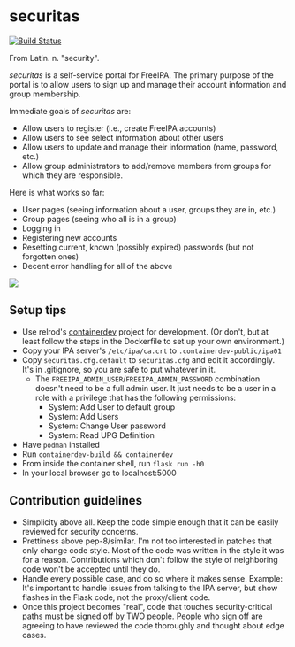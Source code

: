 # securitas

[![Build Status](https://travis-ci.org/relrod/securitas.svg?branch=master)](https://travis-ci.org/relrod/securitas)

From Latin. n. "security".

*securitas* is a self-service portal for FreeIPA.
The primary purpose of the portal is to allow users to sign up and manage their
account information and group membership.

Immediate goals of *securitas* are:

* Allow users to register (i.e., create FreeIPA accounts)
* Allow users to see select information about other users
* Allow users to update and manage their information (name, password, etc.)
* Allow group administrators to add/remove members from groups for which they
  are responsible.
  
Here is what works so far:

* User pages (seeing information about a user, groups they are in, etc.)
* Group pages (seeing who all is in a group)
* Logging in
* Registering new accounts
* Resetting current, known (possibly expired) passwords (but not forgotten ones)
* Decent error handling for all of the above

<img src="https://images.elrod.me/securitas-screenshot.png?1">

## Setup tips

* Use relrod's [containerdev](https://github.com/relrod/containerdev) project for development. (Or don't, but at least follow the steps in the Dockerfile to set up your own environment.)
* Copy your IPA server's `/etc/ipa/ca.crt` to `.containerdev-public/ipa01`
* Copy `securitas.cfg.default` to `securitas.cfg` and edit it accordingly. It's in .gitignore, so you are safe to put whatever in it.
  * The `FREEIPA_ADMIN_USER`/`FREEIPA_ADMIN_PASSWORD` combination doesn't need to be a full admin user. It just needs to be a user in a role with a privilege that has the following permissions:
    * System: Add User to default group
    * System: Add Users
    * System: Change User password
    * System: Read UPG Definition
* Have `podman` installed
* Run `containerdev-build && containerdev`
* From inside the container shell, run `flask run -h0`
* In your local browser go to localhost:5000


## Contribution guidelines

* Simplicity above all. Keep the code simple enough that it can be easily reviewed for security concerns.
* Prettiness above pep-8/similar. I'm not too interested in patches that only change code style.
  Most of the code was written in the style it was for a reason. Contributions which don't follow
  the style of neighboring code won't be accepted until they do.
* Handle every possible case, and do so where it makes sense. Example: It's important to handle issues from
  talking to the IPA server, but show flashes in the Flask code, not the proxy/client code.
* Once this project becomes "real", code that touches security-critical paths must be signed off by TWO people.
  People who sign off are agreeing to have reviewed the code thoroughly and thought about edge cases.
